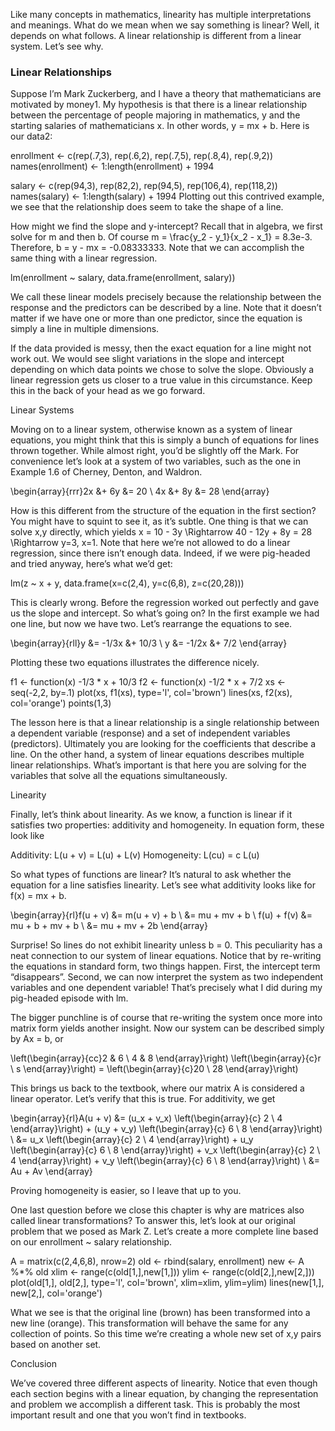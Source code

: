 Like many concepts in mathematics, linearity has multiple interpretations and meanings. What do we mean when we say something is linear? Well, it depends on what follows. A linear relationship is different from a linear system. Let’s see why.

### Linear Relationships

Suppose I’m Mark Zuckerberg, and I have a theory that mathematicians are motivated by money1. My hypothesis is that there is a linear relationship between the percentage of people majoring in mathematics, y and the starting salaries of mathematicians x. In other words, y = mx + b. Here is our data2:

enrollment <- c(rep(.7,3), rep(.6,2), rep(.7,5), rep(.8,4), rep(.9,2))
names(enrollment) <- 1:length(enrollment) + 1994
 
salary <- c(rep(94,3), rep(82,2), rep(94,5), rep(106,4), rep(118,2))
names(salary) <- 1:length(salary) + 1994
Plotting out this contrived example, we see that the relationship does seem to take the shape of a line.

How might we find the slope and y-intercept? Recall that in algebra, we first solve for m and then b. Of course m = \frac{y_2 - y_1}{x_2 - x_1} = 8.3e-3. Therefore, b = y - mx = -0.08333333. Note that we can accomplish the same thing with a linear regression.

lm(enrollment ~ salary, data.frame(enrollment, salary))


We call these linear models precisely because the relationship between the response and the predictors can be described by a line. Note that it doesn’t matter if we have one or more than one predictor, since the equation is simply a line in multiple dimensions.

If the data provided is messy, then the exact equation for a line might not work out. We would see slight variations in the slope and intercept depending on which data points we chose to solve the slope. Obviously a linear regression gets us closer to a true value in this circumstance. Keep this in the back of your head as we go forward.

Linear Systems

Moving on to a linear system, otherwise known as a system of linear equations, you might think that this is simply a bunch of equations for lines thrown together. While almost right, you’d be slightly off the Mark. For convenience let’s look at a system of two variables, such as the one in Example 1.6 of Cherney, Denton, and Waldron.

\begin{array}{rrr}2x &+ 6y &= 20 \\ 4x &+ 8y &= 28 \end{array}

How is this different from the structure of the equation in the first section? You might have to squint to see it, as it’s subtle. One thing is that we can solve x,y directly, which yields x = 10 - 3y \Rightarrow 40 - 12y + 8y = 28 \Rightarrow y=3, x=1. Note that here we’re not allowed to do a linear regression, since there isn’t enough data. Indeed, if we were pig-headed and tried anyway, here’s what we’d get:

lm(z ~ x + y, data.frame(x=c(2,4), y=c(6,8), z=c(20,28)))

This is clearly wrong. Before the regression worked out perfectly and gave us the slope and intercept. So what’s going on? In the first example we had one line, but now we have two. Let’s rearrange the equations to see.

\begin{array}{rll}y &= -1/3x &+ 10/3 \\ y &= -1/2x &+ 7/2 \end{array}

Plotting these two equations illustrates the difference nicely.

f1 <- function(x) -1/3 * x + 10/3
f2 <- function(x) -1/2 * x + 7/2
xs <- seq(-2,2, by=.1)
plot(xs, f1(xs), type='l', col='brown')
lines(xs, f2(xs), col='orange')
points(1,3)


The lesson here is that a linear relationship is a single relationship between a dependent variable (response) and a set of independent variables (predictors). Ultimately you are looking for the coefficients that describe a line. On the other hand, a system of linear equations describes multiple linear relationships. What’s important is that here you are solving for the variables that solve all the equations simultaneously.

Linearity

Finally, let’s think about linearity. As we know, a function is linear if it satisfies two properties: additivity and homogeneity. In equation form, these look like

Additivity: L(u + v) = L(u) + L(v)
Homogeneity: L(cu) = c L(u)

So what types of functions are linear? It’s natural to ask whether the equation for a line satisfies linearity. Let’s see what additivity looks like for f(x) = mx + b.

\begin{array}{rl}f(u + v) &= m(u + v) + b \\ &= mu + mv + b \\  f(u) + f(v) &= mu + b + mv + b \\  &= mu + mv + 2b \end{array}

Surprise! So lines do not exhibit linearity unless b = 0. This peculiarity has a neat connection to our system of linear equations. Notice that by re-writing the equations in standard form, two things happen. First, the intercept term “disappears”. Second, we can now interpret the system as two independent variables and one dependent variable! That’s precisely what I did during my pig-headed episode with lm.

The bigger punchline is of course that re-writing the system once more into matrix form yields another insight. Now our system can be described simply by Ax = b, or

\left(\begin{array}{cc}2 & 6 \\ 4 & 8 \end{array}\right)     \left(\begin{array}{c}r \\ s \end{array}\right)  = \left(\begin{array}{c}20 \\ 28 \end{array}\right)

This brings us back to the textbook, where our matrix A is considered a linear operator. Let’s verify that this is true. For additivity, we get

\begin{array}{rl}A(u + v)   &= (u_x + v_x) \left(\begin{array}{c} 2 \\ 4 \end{array}\right)    + (u_y + v_y) \left(\begin{array}{c} 6 \\ 8 \end{array}\right) \\  &= u_x \left(\begin{array}{c} 2 \\ 4 \end{array}\right)    + u_y \left(\begin{array}{c} 6 \\ 8 \end{array}\right)   + v_x \left(\begin{array}{c} 2 \\ 4 \end{array}\right)    + v_y \left(\begin{array}{c} 6 \\ 8 \end{array}\right) \\  &= Au + Av \end{array}

Proving homogeneity is easier, so I leave that up to you.

One last question before we close this chapter is why are matrices also called linear transformations? To answer this, let’s look at our original problem that we posed as Mark Z. Let’s create a more complete line based on our enrollment ~ salary relationship.

A = matrix(c(2,4,6,8), nrow=2)
old <- rbind(salary, enrollment)
new <- A %*% old
xlim <- range(c(old[1,],new[1,]))
ylim <- range(c(old[2,],new[2,]))
plot(old[1,], old[2,], type='l', col='brown', xlim=xlim, ylim=ylim)
lines(new[1,], new[2,], col='orange')


What we see is that the original line (brown) has been transformed into a new line (orange). This transformation will behave the same for any collection of points. So this time we’re creating a whole new set of x,y pairs based on another set.

Conclusion

We’ve covered three different aspects of linearity. Notice that even though each section begins with a linear equation, by changing the representation and problem we accomplish a different task. This is probably the most important result and one that you won’t find in textbooks.

